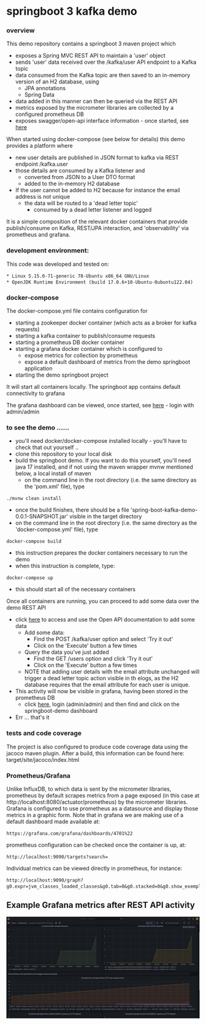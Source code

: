 # springboot 3 kafka demo

### overview
This demo repository contains a springboot 3 maven project which

* exposes a Spring MVC REST API to maintain a 'user' object
* sends 'user' data received over the /kafka/user API endpoint to a Kafka topic
* data consumed from the Kafka topic are then saved to an in-memory version of an H2 database, using
  * JPA annotations
  * Spring Data
* data added in this manner can then be queried via the REST API
* metrics exposed by the micrometer libraries are collected by a configured prometheus DB  
* exposes swagger/open-api interface information - once started, see [here](http://localhost:8080/swagger-ui.html)

When started using docker-compose (see below for details) this demo provides a platform where
* new user details are published in JSON format to kafka via REST endpoint /kafka.user
* those details are consumed by a Kafka listener and 
  * converted from JSON to a User DTO format
  * added to the in-memory H2 database
* If the user cannot be added to H2 because for instance the email address is not unique
  * the data will be routed to a 'dead letter topic'
    * consumed by a dead letter listener and logged

It is a simple composition of the relevant docker containers that provide publish/consume on Kafka, REST/JPA interaction, and 'observability' via prometheus and grafana.

### development environment: <a name="environment"></a>
This code was developed and tested on:
```agsl
* Linux 5.15.0-71-generic 78-Ubuntu x86_64 GNU/Linux
* OpenJDK Runtime Environment (build 17.0.6+10-Ubuntu-0ubuntu122.04)
```

### docker-compose
The docker-compose.yml file contains configuration for
* starting a zookeeper docker container (which acts as a broker for kafka requests)
* starting a kafka container to publish/consume requests
* starting a prometheus DB docker container
* starting a grafana docker container which is configured to 
  * expose metrics for collection by prometheus
  * expose a default dashboard of metrics from the demo springboot application
* starting the demo springboot project

It will start all containers locally. The springboot app contains default connectivity to grafana

The grafana dashboard can be viewed, once started, see [here](http://localhost:3000) - login with admin/admin

### to see the demo ......
* you'll need docker/docker-compose installed locally - you'll have to check that out yourself ..
* clone this repository to your local disk
* build the springboot demo. If you want to do this yourself, you'll need java 17 installed, and if not using the maven wrapper mvnw mentioned below, a local install of maven
  * on the command line in the root directory (i.e. the same directory as the 'pom.xml' file), type
```agsl
./mvnw clean install
```
* once the build finishes, there should be a file 'spring-boot-kafka-demo-0.0.1-SNAPSHOT.jar' visible in the target directory
* on the command line in the root directory (i.e. the same directory as the 'docker-compose.yml' file), type
```agsl
docker-compose build
```
* this instruction prepares the docker containers necessary to run the demo
* when this instruction is complete, type:
```agsl
docker-compose up
```
* this should start all of the necessary containers

Once all containers are running, you can proceed to add some data over the demo REST API
* click [here](http://localhost:8080/swagger-ui.html) to access and use the Open API documentation to add some data 
  * Add some data:
    * Find the POST /kafka/user option and select 'Try it out'
    * Click on the 'Execute' button a few times
  * Query the data you've just added
    * Find the GET /users option and click 'Try it out'
    * Click on the 'Execute' button a few times
  * NOTE that adding user details with the email attribute unchanged will trigger a dead letter topic action visible in th elogs, as the H2 database requires that the email attribute for each user is unique.
* This activity will now be visible in grafana, having been stored in the prometheus DB
  * click [here](http://localhost:3000), login (admin/admin) and then find and click on the springboot-demo dashboard
* Err ... that's it

### tests and code coverage
The project is also configured to produce code coverage data using the jacoco maven plugin.
After a build, this information can be found here: target/site/jacoco/index.html

### Prometheus/Grafana
Unlike InfluxDB, to which data is sent by the micrometer libraries, prometheus by default scrapes metrics from a page exposed (in this case at http://localhost:8080/actuator/prometheus) by the micrometer libraries.
Grafana is configured to use prometheus as a datasource and display those metrics in a graphic form.
Note that in grafana we are making use of a default dashboard made available at:
```agsl
https://grafana.com/grafana/dashboards/4701%22
```
prometheus configuration can be checked once the container is up, at:
```agsl
http://localhost:9090/targets?search=
```
Individual metrics can be viewed directly in prometheus, for instance:
```agsl
http://localhost:9090/graph?g0.expr=jvm_classes_loaded_classes&g0.tab=0&g0.stacked=0&g0.show_exemplars=0&g0.range_input=1h
```
## Example Grafana metrics after REST API activity
![Image](spring-boot-kafka-demo.png)